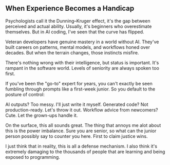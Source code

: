 ## When Experience Becomes a Handicap

Psychologists call it the Dunning–Kruger effect, it's the gap between perceived and actual ability. Usually, it's beginners who overestimate themselves. But in AI coding, I've seen that the curve has flipped.

Veteran developers have genuine mastery in a world without AI. They've built careers on patterns, mental models, and workflows honed over decades. But when the terrain changes, those instincts misfire.

There's nothing wrong with their intelligence, but status is important. It's rampant in the software world. Levels of seniority are always spoken too first.

If you've been the "go-to" expert for years, you can't exactly be seen fumbling through prompts like a first-week junior. So you default to the posture of control:

AI outputs? Too messy. I'll just write it myself.
Generated code? Not production-ready. Let's throw it out.
Workflow advice from newcomers? Cute. Let the grown-ups handle it.

On the surface, this all sounds great. The thing that annoys me alot about this is the power imbalance. Sure you are senior, so what can the junior person possibly say to counter you here. First to claim justice wins.

I just think that in reality, this is all a defense mechanism. I also think it's extremely damaging to the thousands of people that are learning and being exposed to programming.